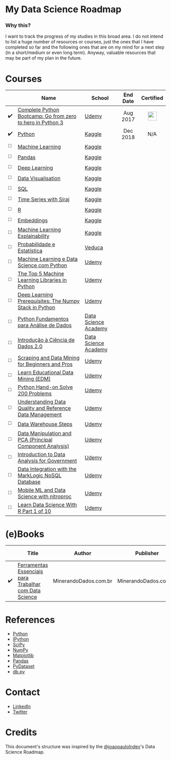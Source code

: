 # My Data Science Roadmap


### Why this?

I want to track the progress of my studies in this broad area. I do not intend to list a huge number of resources or courses, just the ones that I have completed so far and the following ones that are on my mind for a next step (in a short/medium or even long term). Anyway, valuable resources that may be part of my plan in the future.


# Courses

|  | **Name** | **School** | **End Date** | **Certified** |
| ---------- | ----- | ------ | :-------: | :----------: | 
| ✔️ | [Complete Python Bootcamp: Go from zero to hero in Python 3](https://www.udemy.com/complete-python-bootcamp) | [Udemy](https://www.udemy.com) | Aug 2017 | [<img width='28' height='28' src='https://media.licdn.com/dms/image/C510BAQFKXnLDglG5qA/company-logo_400_400/0?e=1550102400&v=beta&t=d-x-pPgn-5T7X-KBNakilqJieZGcTC50fXN82M_LOYk'>](https://www.udemy.com/certificate/UC-ETQL17OH/) | 
| ✔️ | [Python](https://www.kaggle.com/learn/python) | [Kaggle](https://www.kaggle.com) | Dec 2018 | N/A |
| ◻️ | [Machine Learning](https://www.kaggle.com/learn/machine-learning) | [Kaggle](https://www.kaggle.com) |  |  |
| ◻️ | [Pandas](https://www.kaggle.com/learn/pandas) | [Kaggle](https://www.kaggle.com) |  |  |
| ◻️ | [Deep Learning](https://www.kaggle.com/learn/deep-learning) | [Kaggle](https://www.kaggle.com) |  |  |
| ◻️ | [Data Visualisation](https://www.kaggle.com/learn/data-visualisation) | [Kaggle](https://www.kaggle.com) |  |  |
| ◻️ | [SQL](https://www.kaggle.com/learn/sql) | [Kaggle](https://www.kaggle.com) |  |  |
| ◻️ | [Time Series with Siraj](https://www.kaggle.com/learn/time-series-with-siraj) | [Kaggle](https://www.kaggle.com) |  |  |
| ◻️ | [R](https://www.kaggle.com/learn/r) | [Kaggle](https://www.kaggle.com) |  |  |
| ◻️ | [Embeddings](https://www.kaggle.com/learn/embeddings) | [Kaggle](https://www.kaggle.com) |  |  |
| ◻️ | [Machine Learning Explainability](https://www.kaggle.com/learn/machine-learning-explainability) | [Kaggle](https://www.kaggle.com) |  |  |
| ◻️ | [Probabilidade e Estatística](https://veduca.org/p/probabilidade-e-estatistica) | [Veduca](https://veduca.org) |  |  | 
| ◻️ | [Machine Learning e Data Science com Python](https://www.udemy.com/machine-learning-e-data-science-com-python) | [Udemy](https://www.udemy.com) |  |  |
| ◻️ | [The Top 5 Machine Learning Libraries in Python](https://www.udemy.com/the-top-5-machine-learning-libraries-in-python) | [Udemy](https://www.udemy.com) |  |  |
| ◻️ | [Deep Learning Prerequisites: The Numpy Stack in Python](https://www.udemy.com/deep-learning-prerequisites-the-numpy-stack-in-python/) | [Udemy](https://www.udemy.com) |  |  |
| ◻️ | [Python Fundamentos para Análise de Dados](https://www.datascienceacademy.com.br/course?courseid=python-fundamentos) | [Data Science Academy](https://www.datascienceacademy.com.br) |  |  |
| ◻️ | [Introdução à Ciência de Dados 2.0](https://www.datascienceacademy.com.br/course?courseid=introduo--cincia-de-dados) | [Data Science Academy](https://www.datascienceacademy.com.br) |  |  |
| ◻️ | [Scraping and Data Mining for Beginners and Pros](https://www.udemy.com/cart/subscribe/course/196662/) | [Udemy](https://www.udemy.com) |  |  |
| ◻️ | [Learn Educational Data Mining (EDM)](https://www.udemy.com/cart/subscribe/course/1814186/) | [Udemy](https://www.udemy.com) |  |  |
| ◻️ | [Python Hand-on Solve 200 Problems](https://www.udemy.com/cart/subscribe/course/1353212/) | [Udemy](https://www.udemy.com) |  |  |
| ◻️ | [Understanding Data Quality and Reference Data Management](https://www.udemy.com/cart/subscribe/course/639568/) | [Udemy](https://www.udemy.com) |  |  |
| ◻️ | [Data Warehouse Steps](https://www.udemy.com/cart/subscribe/course/1744580/) | [Udemy](https://www.udemy.com) |  |  |
| ◻️ | [Data Manipulation and PCA (Principal Component Analysis)](https://www.udemy.com/cart/subscribe/course/1499222/) | [Udemy](https://www.udemy.com) |  |  |
| ◻️ | [Introduction to Data Analysis for Government](https://www.udemy.com/cart/subscribe/course/1304224/) | [Udemy](https://www.udemy.com) |  |  |
| ◻️ | [Data Integration with the MarkLogic NoSQL Database](https://www.udemy.com/cart/subscribe/course/1490898/) | [Udemy](https://www.udemy.com) |  |  |
| ◻️ | [Mobile ML and Data Science with nitroproc](https://www.udemy.com/cart/subscribe/course/1381906/) | [Udemy](https://www.udemy.com) |  |  |
| ◻️ | [Learn Data Science With R Part 1 of 10](https://www.udemy.com/cart/subscribe/course/1315750/) | [Udemy](https://www.udemy.com) |  |  |


# (e)Books

|  | **Title** | **Author** | **Publisher** | **Release Date** | 
| ---------- | ----- | ------ | --------- | :----------: |
| ✔️ | [Ferramentas Essenciais para Trabalhar com Data Science](http://minerandodados.klickpages.info/ferramentas-datascience) | MinerandoDados.com.br | MinerandoDados.com.br | - |


# References

- [Python](https://www.python.org)
- [IPython](http://ipython.org)
- [SciPy](https://www.scipy.org)
- [NumPy](http://www.numpy.org)
- [Matplotlib](https://matplotlib.org)
- [Pandas](https://pandas.pydata.org)
- [PyDataset](https://github.com/iamaziz/PyDataset)
- [db.py](https://github.com/yhat/db.py)


# Contact 

- [LinkedIn](https://www.linkedin.com/in/eduardosorokin)
- [Twitter](https://twitter.com/EduardoSorokin)


# Credits

This document's structure was inspired by the [@joaopaulolndev](https://github.com/joaopaulolndev)'s Data Science Roadmap.
